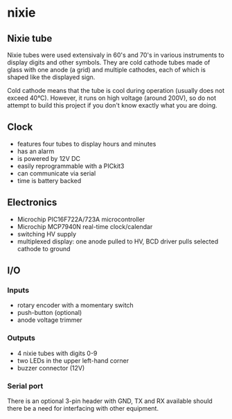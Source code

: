 # nixie
## Nixie tube

Nixie tubes were used extensivaly in 60's and 70's in various instruments to display digits and other symbols. They are cold cathode tubes made of glass with one anode (a grid) and multiple cathodes, each of which is shaped like the displayed sign.

Cold cathode means that the tube is cool during operation (usually does not exceed 40°C). However, it runs on high voltage (around 200V), so do not attempt to build this project if you don't know exactly what you are doing.

## Clock

- features four tubes to display hours and minutes
- has an alarm
- is powered by 12V DC
- easily reprogrammable with a PICkit3
- can communicate via serial
- time is battery backed

## Electronics

- Microchip PIC16F722A/723A microcontroller
- Microchip MCP7940N real-time clock/calendar
- switching HV supply
- multiplexed display: one anode pulled to HV, BCD driver pulls selected cathode to ground


## I/O

### Inputs

- rotary encoder with a momentary switch
- push-button (optional)
- anode voltage trimmer

### Outputs

- 4 nixie tubes with digits 0-9
- two LEDs in the upper left-hand corner
- buzzer connector (12V)

### Serial port

There is an optional 3-pin header with GND, TX and RX available should there be a need for interfacing with other equipment.
